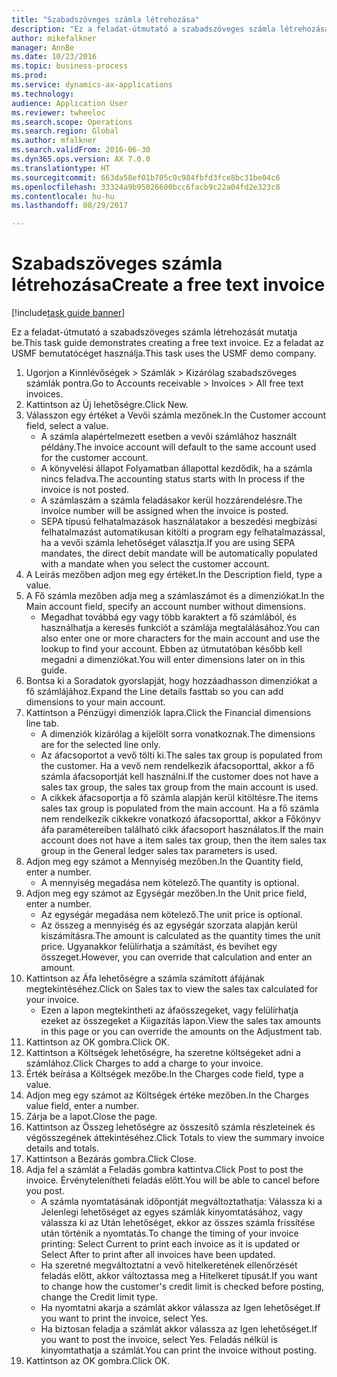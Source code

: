 ```yaml
--- 
title: "Szabadszöveges számla létrehozása"
description: "Ez a feladat-útmutató a szabadszöveges számla létrehozását mutatja be."
author: mikefalkner
manager: AnnBe
ms.date: 10/23/2016
ms.topic: business-process
ms.prod: 
ms.service: dynamics-ax-applications
ms.technology: 
audience: Application User
ms.reviewer: twheeloc
ms.search.scope: Operations
ms.search.region: Global
ms.author: mfalkner
ms.search.validFrom: 2016-06-30
ms.dyn365.ops.version: AX 7.0.0
ms.translationtype: HT
ms.sourcegitcommit: 663da58ef01b705c0c984fbfd3fce8bc31be04c6
ms.openlocfilehash: 33324a9b95026600bcc6facb9c22a04fd2e323c8
ms.contentlocale: hu-hu
ms.lasthandoff: 08/29/2017

---
```

# <a name="create-a-free-text-invoice"></a><span data-ttu-id="df983-103">Szabadszöveges számla létrehozása</span><span class="sxs-lookup"><span data-stu-id="df983-103">Create a free text invoice</span></span>

[!include[task guide banner](../../includes/task-guide-banner.md)]

<span data-ttu-id="df983-104">Ez a feladat-útmutató a szabadszöveges számla létrehozását mutatja be.</span><span class="sxs-lookup"><span data-stu-id="df983-104">This task guide demonstrates creating a free text invoice.</span></span> <span data-ttu-id="df983-105">Ez a feladat az USMF bemutatócéget használja.</span><span class="sxs-lookup"><span data-stu-id="df983-105">This task uses the USMF demo company.</span></span>

1. <span data-ttu-id="df983-106">Ugorjon a Kinnlévőségek > Számlák > Kizárólag szabadszöveges számlák pontra.</span><span class="sxs-lookup"><span data-stu-id="df983-106">Go to Accounts receivable > Invoices > All free text invoices.</span></span>
2. <span data-ttu-id="df983-107">Kattintson az Új lehetőségre.</span><span class="sxs-lookup"><span data-stu-id="df983-107">Click New.</span></span>
3. <span data-ttu-id="df983-108">Válasszon egy értéket a Vevői számla mezőnek.</span><span class="sxs-lookup"><span data-stu-id="df983-108">In the Customer account field, select a value.</span></span>
    * <span data-ttu-id="df983-109">A számla alapértelmezett esetben a vevői számlához használt példány.</span><span class="sxs-lookup"><span data-stu-id="df983-109">The invoice account will default to the same account used for the customer account.</span></span>   
    * <span data-ttu-id="df983-110">A könyvelési állapot Folyamatban állapottal kezdődik, ha a számla nincs feladva.</span><span class="sxs-lookup"><span data-stu-id="df983-110">The accounting status starts with In process if the invoice is not posted.</span></span>   
    * <span data-ttu-id="df983-111">A számlaszám a számla feladásakor kerül hozzárendelésre.</span><span class="sxs-lookup"><span data-stu-id="df983-111">The invoice number will be assigned when the invoice is posted.</span></span>  
    * <span data-ttu-id="df983-112">SEPA típusú felhatalmazások használatakor a beszedési megbízási felhatalmazást automatikusan kitölti a program egy felhatalmazással, ha a vevői számla lehetőséget választja.</span><span class="sxs-lookup"><span data-stu-id="df983-112">If you are using SEPA mandates, the direct debit mandate will be automatically populated with a mandate when you select the customer account.</span></span>  
4. <span data-ttu-id="df983-113">A Leírás mezőben adjon meg egy értéket.</span><span class="sxs-lookup"><span data-stu-id="df983-113">In the Description field, type a value.</span></span>
5. <span data-ttu-id="df983-114">A Fő számla mezőben adja meg a számlaszámot és a dimenziókat.</span><span class="sxs-lookup"><span data-stu-id="df983-114">In the Main account field, specify an account number without dimensions.</span></span>
    * <span data-ttu-id="df983-115">Megadhat továbbá egy vagy több karaktert a fő számlából, és használhatja a keresés funkciót a számlája megtalálásához.</span><span class="sxs-lookup"><span data-stu-id="df983-115">You can also enter one or more characters for the main account and use the lookup to find your account.</span></span> <span data-ttu-id="df983-116">Ebben az útmutatóban később kell megadni a dimenziókat.</span><span class="sxs-lookup"><span data-stu-id="df983-116">You will enter dimensions later on in this guide.</span></span>  
6. <span data-ttu-id="df983-117">Bontsa ki a Soradatok gyorslapját, hogy hozzáadhasson dimenziókat a fő számlájához.</span><span class="sxs-lookup"><span data-stu-id="df983-117">Expand the Line details fasttab so you can add dimensions to your main account.</span></span>
7. <span data-ttu-id="df983-118">Kattintson a Pénzügyi dimenziók lapra.</span><span class="sxs-lookup"><span data-stu-id="df983-118">Click the Financial dimensions line tab.</span></span>
    * <span data-ttu-id="df983-119">A dimenziók kizárólag a kijelölt sorra vonatkoznak.</span><span class="sxs-lookup"><span data-stu-id="df983-119">The dimensions are for the selected line only.</span></span>    
    * <span data-ttu-id="df983-120">Az áfacsoportot a vevő tölti ki.</span><span class="sxs-lookup"><span data-stu-id="df983-120">The sales tax group is populated from the customer.</span></span> <span data-ttu-id="df983-121">Ha a vevő nem rendelkezik áfacsoporttal, akkor a fő számla áfacsoportját kell használni.</span><span class="sxs-lookup"><span data-stu-id="df983-121">If the customer does not have a sales tax group, the sales tax group from the main account is used.</span></span>  
    * <span data-ttu-id="df983-122">A cikkek áfacsoportja a fő számla alapján kerül kitöltésre.</span><span class="sxs-lookup"><span data-stu-id="df983-122">The items sales tax group is populated from the main account.</span></span> <span data-ttu-id="df983-123">Ha a fő számla nem rendelkezik cikkekre vonatkozó áfacsoporttal, akkor a Főkönyv áfa paramétereiben található cikk áfacsoport használatos.</span><span class="sxs-lookup"><span data-stu-id="df983-123">If the main account does not have a item sales tax group, then the item sales tax group in the General ledger sales tax parameters is used.</span></span>    
8. <span data-ttu-id="df983-124">Adjon meg egy számot a Mennyiség mezőben.</span><span class="sxs-lookup"><span data-stu-id="df983-124">In the Quantity field, enter a number.</span></span>
    * <span data-ttu-id="df983-125">A mennyiség megadása nem kötelező.</span><span class="sxs-lookup"><span data-stu-id="df983-125">The quantity is optional.</span></span>  
9. <span data-ttu-id="df983-126">Adjon meg egy számot az Egységár mezőben.</span><span class="sxs-lookup"><span data-stu-id="df983-126">In the Unit price field, enter a number.</span></span>
    * <span data-ttu-id="df983-127">Az egységár megadása nem kötelező.</span><span class="sxs-lookup"><span data-stu-id="df983-127">The unit price is optional.</span></span>  
    * <span data-ttu-id="df983-128">Az összeg a mennyiség és az egységár szorzata alapján kerül kiszámításra.</span><span class="sxs-lookup"><span data-stu-id="df983-128">The amount is calculated as the quantity times the unit price.</span></span> <span data-ttu-id="df983-129">Ugyanakkor felülírhatja a számítást, és bevihet egy összeget.</span><span class="sxs-lookup"><span data-stu-id="df983-129">However, you can override that calculation and enter an amount.</span></span>  
10. <span data-ttu-id="df983-130">Kattintson az Áfa lehetőségre a számla számított áfájának megtekintéséhez.</span><span class="sxs-lookup"><span data-stu-id="df983-130">Click on Sales tax to view the sales tax calculated for your invoice.</span></span>
    * <span data-ttu-id="df983-131">Ezen a lapon megtekintheti az áfaösszegeket, vagy felülírhatja ezeket az összegeket a Kiigazítás lapon.</span><span class="sxs-lookup"><span data-stu-id="df983-131">View the sales tax amounts in this page or you can override the amounts on the Adjustment tab.</span></span>  
11. <span data-ttu-id="df983-132">Kattintson az OK gombra.</span><span class="sxs-lookup"><span data-stu-id="df983-132">Click OK.</span></span>
12. <span data-ttu-id="df983-133">Kattintson a Költségek lehetőségre, ha szeretne költségeket adni a számlához.</span><span class="sxs-lookup"><span data-stu-id="df983-133">Click Charges to add a charge to your invoice.</span></span> 
13. <span data-ttu-id="df983-134">Érték beírása a Költségek mezőbe.</span><span class="sxs-lookup"><span data-stu-id="df983-134">In the Charges code field, type a value.</span></span>
14. <span data-ttu-id="df983-135">Adjon meg egy számot az Költségek értéke mezőben.</span><span class="sxs-lookup"><span data-stu-id="df983-135">In the Charges value field, enter a number.</span></span>
15. <span data-ttu-id="df983-136">Zárja be a lapot.</span><span class="sxs-lookup"><span data-stu-id="df983-136">Close the page.</span></span>
16. <span data-ttu-id="df983-137">Kattintson az Összeg lehetőségre az összesítő számla részleteinek és végösszegének áttekintéséhez.</span><span class="sxs-lookup"><span data-stu-id="df983-137">Click Totals to view the summary invoice details and totals.</span></span>
17. <span data-ttu-id="df983-138">Kattintson a Bezárás gombra.</span><span class="sxs-lookup"><span data-stu-id="df983-138">Click Close.</span></span>
18. <span data-ttu-id="df983-139">Adja fel a számlát a Feladás gombra kattintva.</span><span class="sxs-lookup"><span data-stu-id="df983-139">Click Post to post the invoice.</span></span> <span data-ttu-id="df983-140">Érvénytelenítheti feladás előtt.</span><span class="sxs-lookup"><span data-stu-id="df983-140">You will be able to cancel before you post.</span></span>
    * <span data-ttu-id="df983-141">A számla nyomtatásának időpontját megváltoztathatja: Válassza ki a Jelenlegi lehetőséget az egyes számlák kinyomtatásához, vagy válassza ki az Után lehetőséget, ekkor az összes számla frissítése után történik a nyomtatás.</span><span class="sxs-lookup"><span data-stu-id="df983-141">To change the timing of your invoice printing:  Select Current to print each invoice as it is updated   or  Select After to print after all invoices have been updated.</span></span>  
    * <span data-ttu-id="df983-142">Ha szeretné megváltoztatni a vevő hitelkeretének ellenőrzését feladás előtt, akkor változtassa meg a Hitelkeret típusát.</span><span class="sxs-lookup"><span data-stu-id="df983-142">If you want to change how the customer's credit limit is checked before posting, change the Credit limit type.</span></span>  
    * <span data-ttu-id="df983-143">Ha nyomtatni akarja a számlát akkor válassza az Igen lehetőséget.</span><span class="sxs-lookup"><span data-stu-id="df983-143">If you want to print the invoice, select Yes.</span></span>  
    * <span data-ttu-id="df983-144">Ha biztosan feladja a számlát akkor válassza az Igen lehetőséget.</span><span class="sxs-lookup"><span data-stu-id="df983-144">If you want to post the invoice, select Yes.</span></span> <span data-ttu-id="df983-145">Feladás nélkül is kinyomtathatja a számlát.</span><span class="sxs-lookup"><span data-stu-id="df983-145">You can print the invoice without posting.</span></span>  
19. <span data-ttu-id="df983-146">Kattintson az OK gombra.</span><span class="sxs-lookup"><span data-stu-id="df983-146">Click OK.</span></span>


